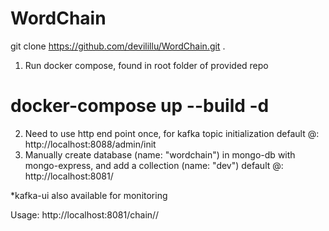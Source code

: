# WordChain
git clone https://github.com/devilillu/WordChain.git .

1) Run docker compose, found in root folder of provided repo
# docker-compose up --build -d
2) Need to use http end point once, for kafka topic initialization
default @: http://localhost:8088/admin/init
3) Manually create database (name: "wordchain") in mongo-db with mongo-express, and add a collection (name: "dev")
default @: http://localhost:8081/

*kafka-ui also available for monitoring

Usage:
http://localhost:8081/chain/<startWord>/<endWord>